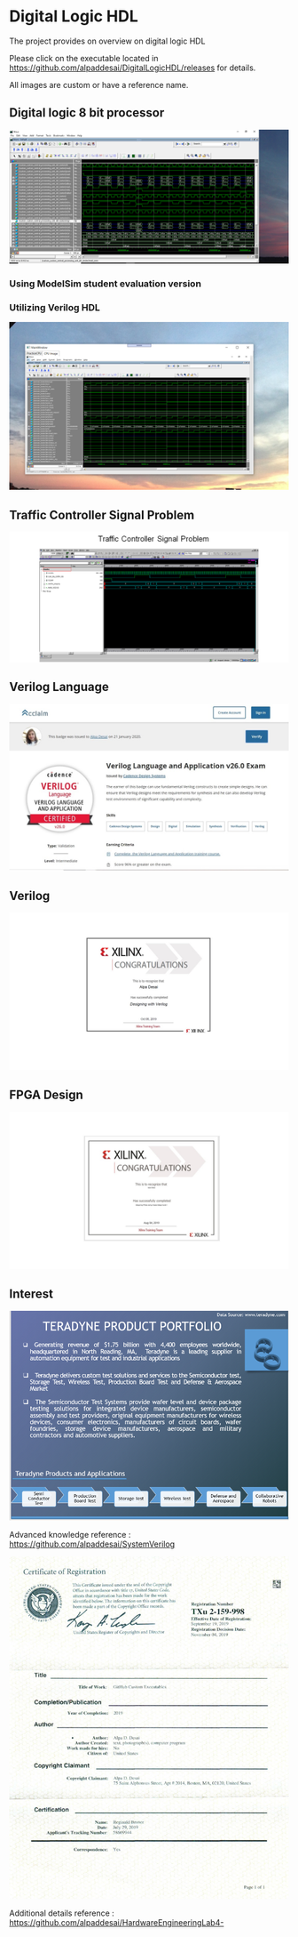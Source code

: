 # Digital Logic HDL

The project provides on overview on digital logic HDL

Please click on the executable located in https://github.com/alpaddesai/DigitalLogicHDL/releases for details. 

All images are custom or have a reference name.

## Digital logic 8 bit processor
![image](CPUImage.png)

### Using ModelSim student evaluation version
### Utilizing Verilog HDL
![image](DigitalLogicCPUImage.png)

## Traffic Controller Signal Problem
![image](TrafficControllerExample.png)

## Verilog Language
![image](VerilogLanguageandApplication.jpg)

## Verilog
![image](Verilog.jpg)

## FPGA Design
![image](DesigningFPGA.jpg)

## Interest
![image](image1.png)

Advanced knowledge reference : https://github.com/alpaddesai/SystemVerilog

![image](USCopyrightCertificateofRegistration.png)

Additional details reference : https://github.com/alpaddesai/HardwareEngineeringLab4-

